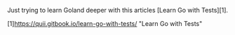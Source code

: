Just trying to learn Goland deeper with this articles [Learn Go with Tests][1].

[1]https://quii.gitbook.io/learn-go-with-tests/ "Learn Go with Tests"

